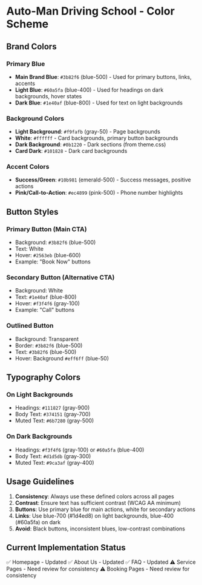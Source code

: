 # Auto-Man Driving School - Color Scheme

## Brand Colors

### Primary Blue
- **Main Brand Blue**: `#3b82f6` (blue-500) - Used for primary buttons, links, accents
- **Light Blue**: `#60a5fa` (blue-400) - Used for headings on dark backgrounds, hover states
- **Dark Blue**: `#1e40af` (blue-800) - Used for text on light backgrounds

### Background Colors
- **Light Background**: `#f9fafb` (gray-50) - Page backgrounds
- **White**: `#ffffff` - Card backgrounds, primary button backgrounds
- **Dark Background**: `#0b1220` - Dark sections (from theme.css)
- **Card Dark**: `#101828` - Dark card backgrounds

### Accent Colors
- **Success/Green**: `#10b981` (emerald-500) - Success messages, positive actions
- **Pink/Call-to-Action**: `#ec4899` (pink-500) - Phone number highlights

## Button Styles

### Primary Button (Main CTA)
- Background: `#3b82f6` (blue-500)
- Text: White
- Hover: `#2563eb` (blue-600)
- Example: "Book Now" buttons

### Secondary Button (Alternative CTA)
- Background: White
- Text: `#1e40af` (blue-800)
- Hover: `#f3f4f6` (gray-100)
- Example: "Call" buttons

### Outlined Button
- Background: Transparent
- Border: `#3b82f6` (blue-500)
- Text: `#3b82f6` (blue-500)
- Hover: Background `#eff6ff` (blue-50)

## Typography Colors

### On Light Backgrounds
- Headings: `#111827` (gray-900)
- Body Text: `#374151` (gray-700)
- Muted Text: `#6b7280` (gray-500)

### On Dark Backgrounds
- Headings: `#f3f4f6` (gray-100) or `#60a5fa` (blue-400)
- Body Text: `#d1d5db` (gray-300)
- Muted Text: `#9ca3af` (gray-400)

## Usage Guidelines

1. **Consistency**: Always use these defined colors across all pages
2. **Contrast**: Ensure text has sufficient contrast (WCAG AA minimum)
3. **Buttons**: Use primary blue for main actions, white for secondary actions
4. **Links**: Use blue-700 (#1d4ed8) on light backgrounds, blue-400 (#60a5fa) on dark
5. **Avoid**: Black buttons, inconsistent blues, low-contrast combinations

## Current Implementation Status

✅ Homepage - Updated
✅ About Us - Updated
✅ FAQ - Updated
⚠️ Service Pages - Need review for consistency
⚠️ Booking Pages - Need review for consistency

